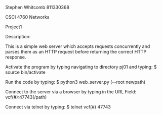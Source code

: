 Stephen Whitcomb 811330368

CSCI 4760 Networks

Project1



Description:

This is a simple web server which accepts requests concurrently and parses them 
as an HTTP request before returning the correct HTTP response.


Activate the program by typing navigating to directory pj01 and typing:
$ source bin/activate

Run the code by typing:
$ python3 web_server.py (--root newpath)

Connect to the server via a browser by typing in the URL Field:
vcf(#):47743(/path)

Connect via telnet by typing:
$ telnet vcf(#) 47743

